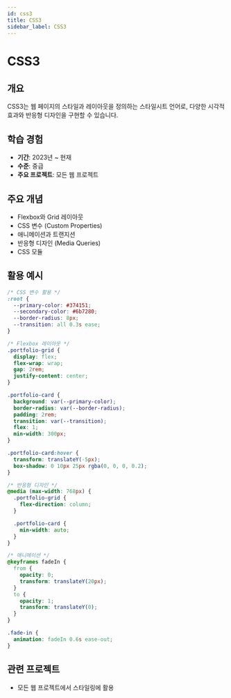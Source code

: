 ```yaml
---
id: css3
title: CSS3
sidebar_label: CSS3
---
```


# CSS3

## 개요

CSS3는 웹 페이지의 스타일과 레이아웃을 정의하는 스타일시트 언어로, 다양한 시각적 효과와 반응형 디자인을 구현할 수 있습니다.

## 학습 경험

- **기간**: 2023년 ~ 현재
- **수준**: 중급
- **주요 프로젝트**: 모든 웹 프로젝트

## 주요 개념

- Flexbox와 Grid 레이아웃
- CSS 변수 (Custom Properties)
- 애니메이션과 트랜지션
- 반응형 디자인 (Media Queries)
- CSS 모듈

## 활용 예시

```css
/* CSS 변수 활용 */
:root {
  --primary-color: #374151;
  --secondary-color: #6b7280;
  --border-radius: 8px;
  --transition: all 0.3s ease;
}

/* Flexbox 레이아웃 */
.portfolio-grid {
  display: flex;
  flex-wrap: wrap;
  gap: 2rem;
  justify-content: center;
}

.portfolio-card {
  background: var(--primary-color);
  border-radius: var(--border-radius);
  padding: 2rem;
  transition: var(--transition);
  flex: 1;
  min-width: 300px;
}

.portfolio-card:hover {
  transform: translateY(-5px);
  box-shadow: 0 10px 25px rgba(0, 0, 0, 0.2);
}

/* 반응형 디자인 */
@media (max-width: 768px) {
  .portfolio-grid {
    flex-direction: column;
  }

  .portfolio-card {
    min-width: auto;
  }
}

/* 애니메이션 */
@keyframes fadeIn {
  from {
    opacity: 0;
    transform: translateY(20px);
  }
  to {
    opacity: 1;
    transform: translateY(0);
  }
}

.fade-in {
  animation: fadeIn 0.6s ease-out;
}
```

## 관련 프로젝트

- 모든 웹 프로젝트에서 스타일링에 활용

